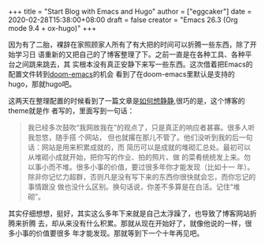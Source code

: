 +++
title = "Start Blog with Emacs and Hugo"
author = ["eggcaker"]
date = 2020-02-28T15:38:00+08:00
draft = false
creator = "Emacs 26.3 (Org mode 9.4 + ox-hugo)"
+++

因为有了二胎，裸辞在家照顾家人所有了有大把的时间可以折腾一些东西，除了开始学习日
语重新的又把自己的了博客整理了下。之前一直是在各种工具、各种平台之间跳来跳去，其
实根本没有真正安静下来写一些东西。这次借着把Emacs的配置文件转到[doom-emacs](https://github.com///hlissner/doom-emacs)的机会
看到了在doom-emacs里默认是支持的hugo，那就hugo吧。

这两天在整理配置的时候看到了一篇文章是[如何想静静](https://yihui.org/cn/2019/07/inner-peace/),很巧的是，这个博客的theme就是作
者写的，里面写到一句话：

> 我已经多次鼓吹“我网故我在”的观点了，只是真正的响应者甚寡。很多人听我忽悠，随手搭
> 个网站， 但也就撂在那儿不管了。他们没听到我的后一句话：网站是用来积累成就的，而
> 简历可以是成就的堆砌汇总处。最初可以从堆砌小成就开始，把你写的作业、拍的照片、做
> 的菜肴统统发上来。勿以事小而不堆。很多小事的价值，要过很多年你才能发现（比如十一
> 年）。除非你记忆力超群，否则凡是没有写下来的东西你很快就会忘，而你忘记的事情跟没
> 做也没什么区别。换句话说，你差不多算是在白活。记住“堆砌”。

其实仔细想想，挺好，其实这么多年下来就是自己太浮躁了，也导致了博客网站折腾来折腾
去，却从来没有什么积累。那就从现在开始好了，就像他说的一样，很多小事的价值要很多
年才能发现。那就等到下一个十年再见吧。
